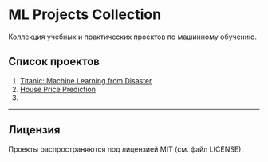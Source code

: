 # ML Projects Collection

Коллекция учебных и практических проектов по машинному обучению.

## Список проектов

1. [Titanic: Machine Learning from Disaster](./titanic/README.md)
2. [House Price Prediction](./house_price/README.md)
3. 

---

## Лицензия

Проекты распространяются под лицензией MIT (см. файл LICENSE).
